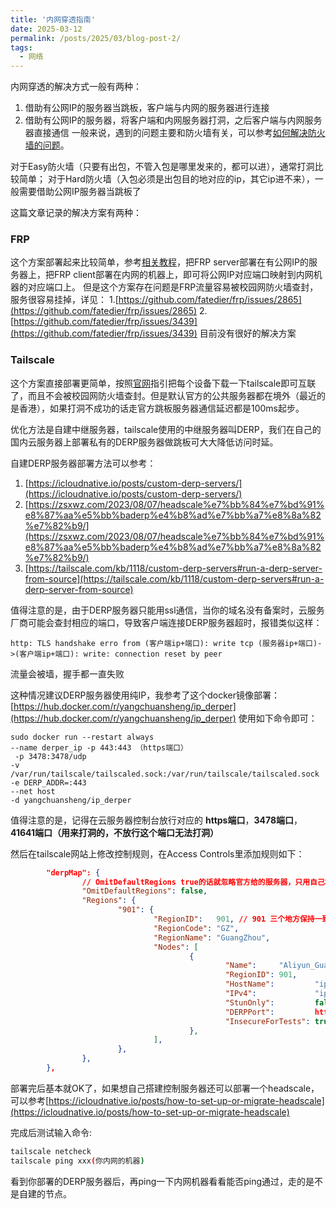```yaml
---
title: '内网穿透指南'
date: 2025-03-12
permalink: /posts/2025/03/blog-post-2/
tags:
  - 网络
---
```


内网穿透的解决方式一般有两种：
1. 借助有公网IP的服务器当跳板，客户端与内网的服务器进行连接
2. 借助有公网IP的服务器，将客户端和内网服务器打洞，之后客户端与内网服务器直接通信
一般来说，遇到的问题主要和防火墙有关，可以参考[如何解决防火墙的问题](https://tailscale.com/blog/how-nat-traversal-works)。

对于Easy防火墙（只要有出包，不管入包是哪里发来的，都可以进），通常打洞比较简单；
对于Hard防火墙（入包必须是出包目的地对应的ip，其它ip进不来），一般需要借助公网IP服务器当跳板了

这篇文章记录的解决方案有两种：
### FRP
这个方案部署起来比较简单，参考[相关教程](https://gofrp.org/zh-cn/docs/overview/)，把FRP server部署在有公网IP的服务器上，把FRP client部署在内网的机器上，即可将公网IP对应端口映射到内网机器的对应端口上。
但是这个方案存在问题是FRP流量容易被校园网防火墙查封，服务很容易挂掉，详见：
1.[https://github.com/fatedier/frp/issues/2865](https://github.com/fatedier/frp/issues/2865)
2.[https://github.com/fatedier/frp/issues/3439](https://github.com/fatedier/frp/issues/3439)
目前没有很好的解决方案

### Tailscale
这个方案直接部署更简单，按照[官网](https://login.tailscale.com/admin/machines)指引把每个设备下载一下tailscale即可互联了，而且不会被校园网防火墙查封。但是默认官方的公共服务器都在境外（最近的是香港），如果打洞不成功的话走官方跳板服务器通信延迟都是100ms起步。

优化方法是自建中继服务器，tailscale使用的中继服务器叫DERP，我们在自己的国内云服务器上部署私有的DERP服务器做跳板可大大降低访问时延。

自建DERP服务器部署方法可以参考：
1. [https://icloudnative.io/posts/custom-derp-servers/](https://icloudnative.io/posts/custom-derp-servers/)
2. [https://zsxwz.com/2023/08/07/headscale%e7%bb%84%e7%bd%91%e8%87%aa%e5%bb%baderp%e4%b8%ad%e7%bb%a7%e8%8a%82%e7%82%b9/](https://zsxwz.com/2023/08/07/headscale%e7%bb%84%e7%bd%91%e8%87%aa%e5%bb%baderp%e4%b8%ad%e7%bb%a7%e8%8a%82%e7%82%b9/)
3. [https://tailscale.com/kb/1118/custom-derp-servers#run-a-derp-server-from-source](https://tailscale.com/kb/1118/custom-derp-servers#run-a-derp-server-from-source)

值得注意的是，由于DERP服务器只能用ssl通信，当你的域名没有备案时，云服务厂商可能会查封相应的端口，导致客户端连接DERP服务器超时，报错类似这样：
```
http: TLS handshake erro from (客户端ip+端口): write tcp (服务器ip+端口)->(客户端ip+端口): write: connection reset by peer
```
流量会被墙，握手都一直失败

这种情况建议DERP服务器使用纯IP，我参考了这个docker镜像部署：
[https://hub.docker.com/r/yangchuansheng/ip_derper](https://hub.docker.com/r/yangchuansheng/ip_derper)
使用如下命令即可：
```
sudo docker run --restart always 
--name derper_ip -p 443:443 （https端口）
 -p 3478:3478/udp 
-v /var/run/tailscale/tailscaled.sock:/var/run/tailscale/tailscaled.sock 
-e DERP_ADDR=:443
--net host 
-d yangchuansheng/ip_derper
```
值得注意的是，记得在云服务器控制台放行对应的 __https端口__，__3478端口__，__41641端口（用来打洞的，不放行这个端口无法打洞）__

然后在tailscale网站上修改控制规则，在Access Controls里添加规则如下：
```json
        "derpMap": {
                // OmitDefaultRegions true的话就忽略官方给的服务器，只用自己私有的
                "OmitDefaultRegions": false,
                "Regions": {
                        "901": {
                                "RegionID":   901, // 901 三个地方保持一致，900开始，多个节点可以往后+1
                                "RegionCode": "GZ",
                                "RegionName": "GuangZhou",
                                "Nodes": [
                                        {
                                                "Name":     "Aliyun_GuangZhou_1",
                                                "RegionID": 901,
                                                "HostName":         "ip", //域名没备案前只能用纯ip
                                                "IPv4":             "ip",
                                                "StunOnly":         false,
                                                "DERPPort":         https端口,
                                                "InsecureForTests": true,
                                        },
                                ],
                        },
                },
        },
```

部署完后基本就OK了，如果想自己搭建控制服务器还可以部署一个headscale，可以参考[https://icloudnative.io/posts/how-to-set-up-or-migrate-headscale](https://icloudnative.io/posts/how-to-set-up-or-migrate-headscale)

完成后测试输入命令:
```bash
tailscale netcheck
tailscale ping xxx(你内网的机器)
```
看到你部署的DERP服务器后，再ping一下内网机器看看能否ping通过，走的是不是自建的节点。

